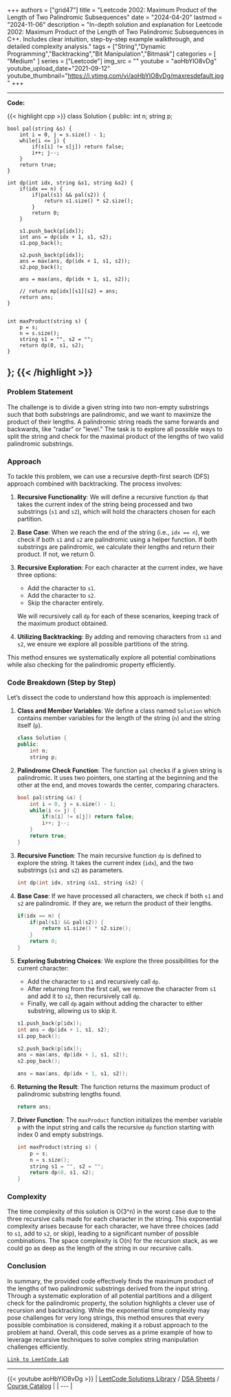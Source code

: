 
+++
authors = ["grid47"]
title = "Leetcode 2002: Maximum Product of the Length of Two Palindromic Subsequences"
date = "2024-04-20"
lastmod = "2024-11-06"
description = "In-depth solution and explanation for Leetcode 2002: Maximum Product of the Length of Two Palindromic Subsequences in C++. Includes clear intuition, step-by-step example walkthrough, and detailed complexity analysis."
tags = ["String","Dynamic Programming","Backtracking","Bit Manipulation","Bitmask"]
categories = [
    "Medium"
]
series = ["Leetcode"]
img_src = ""
youtube = "aoHbYlO8vDg"
youtube_upload_date="2021-09-12"
youtube_thumbnail="https://i.ytimg.com/vi/aoHbYlO8vDg/maxresdefault.jpg"
+++



---
**Code:**

{{< highlight cpp >}}
class Solution {
public:
    int n;
    string p;
    
    bool pal(string &s) {
        int i = 0, j = s.size() - 1;
        while(i <= j) {
            if(s[i] != s[j]) return false;
            i++; j--;
        }
        return true;
    }
    
    int dp(int idx, string &s1, string &s2) {
        if(idx == n) {
            if(pal(s1) && pal(s2)) {
                return s1.size() * s2.size();
            }
            return 0;
        }

        s1.push_back(p[idx]);
        int ans = dp(idx + 1, s1, s2);
        s1.pop_back();        
        
        s2.push_back(p[idx]);        
        ans = max(ans, dp(idx + 1, s1, s2));
        s2.pop_back();        
        
        ans = max(ans, dp(idx + 1, s1, s2));
        
        // return mp[idx][s1][s2] = ans;
        return ans;        
    }
    
    
    int maxProduct(string s) {
        p = s;
        n = s.size();
        string s1 = "", s2 = "";
        return dp(0, s1, s2);
    }
};
{{< /highlight >}}
---

### Problem Statement

The challenge is to divide a given string into two non-empty substrings such that both substrings are palindromic, and we want to maximize the product of their lengths. A palindromic string reads the same forwards and backwards, like "radar" or "level." The task is to explore all possible ways to split the string and check for the maximal product of the lengths of two valid palindromic substrings.

### Approach

To tackle this problem, we can use a recursive depth-first search (DFS) approach combined with backtracking. The process involves:

1. **Recursive Functionality**: We will define a recursive function `dp` that takes the current index of the string being processed and two substrings (`s1` and `s2`), which will hold the characters chosen for each partition.

2. **Base Case**: When we reach the end of the string (i.e., `idx == n`), we check if both `s1` and `s2` are palindromic using a helper function. If both substrings are palindromic, we calculate their lengths and return their product. If not, we return 0.

3. **Recursive Exploration**: For each character at the current index, we have three options:
   - Add the character to `s1`.
   - Add the character to `s2`.
   - Skip the character entirely.
   
   We will recursively call `dp` for each of these scenarios, keeping track of the maximum product obtained.

4. **Utilizing Backtracking**: By adding and removing characters from `s1` and `s2`, we ensure we explore all possible partitions of the string.

This method ensures we systematically explore all potential combinations while also checking for the palindromic property efficiently.

### Code Breakdown (Step by Step)

Let’s dissect the code to understand how this approach is implemented:

1. **Class and Member Variables**: We define a class named `Solution` which contains member variables for the length of the string (`n`) and the string itself (`p`).

    ```cpp
    class Solution {
    public:
        int n;
        string p;
    ```

2. **Palindrome Check Function**: The function `pal` checks if a given string is palindromic. It uses two pointers, one starting at the beginning and the other at the end, and moves towards the center, comparing characters.

    ```cpp
    bool pal(string &s) {
        int i = 0, j = s.size() - 1;
        while(i <= j) {
            if(s[i] != s[j]) return false;
            i++; j--;
        }
        return true;
    }
    ```

3. **Recursive Function**: The main recursive function `dp` is defined to explore the string. It takes the current index (`idx`), and the two substrings (`s1` and `s2`) as parameters.

    ```cpp
    int dp(int idx, string &s1, string &s2) {
    ```

4. **Base Case**: If we have processed all characters, we check if both `s1` and `s2` are palindromic. If they are, we return the product of their lengths.

    ```cpp
    if(idx == n) {
        if(pal(s1) && pal(s2)) {
            return s1.size() * s2.size();
        }
        return 0;
    }
    ```

5. **Exploring Substring Choices**: We explore the three possibilities for the current character:
   - Add the character to `s1` and recursively call `dp`.
   - After returning from the first call, we remove the character from `s1` and add it to `s2`, then recursively call `dp`.
   - Finally, we call `dp` again without adding the character to either substring, allowing us to skip it.

    ```cpp
    s1.push_back(p[idx]);
    int ans = dp(idx + 1, s1, s2);
    s1.pop_back();
    
    s2.push_back(p[idx]);
    ans = max(ans, dp(idx + 1, s1, s2));
    s2.pop_back();
    
    ans = max(ans, dp(idx + 1, s1, s2));
    ```

6. **Returning the Result**: The function returns the maximum product of palindromic substring lengths found.

    ```cpp
    return ans;
    ```

7. **Driver Function**: The `maxProduct` function initializes the member variable `p` with the input string and calls the recursive `dp` function starting with index 0 and empty substrings.

    ```cpp
    int maxProduct(string s) {
        p = s;
        n = s.size();
        string s1 = "", s2 = "";
        return dp(0, s1, s2);
    }
    ```

### Complexity

The time complexity of this solution is O(3^n) in the worst case due to the three recursive calls made for each character in the string. This exponential complexity arises because for each character, we have three choices (add to `s1`, add to `s2`, or skip), leading to a significant number of possible combinations. The space complexity is O(n) for the recursion stack, as we could go as deep as the length of the string in our recursive calls.

### Conclusion

In summary, the provided code effectively finds the maximum product of the lengths of two palindromic substrings derived from the input string. Through a systematic exploration of all potential partitions and a diligent check for the palindromic property, the solution highlights a clever use of recursion and backtracking. While the exponential time complexity may pose challenges for very long strings, this method ensures that every possible combination is considered, making it a robust approach to the problem at hand. Overall, this code serves as a prime example of how to leverage recursive techniques to solve complex string manipulation challenges efficiently.

[`Link to LeetCode Lab`](https://leetcode.com/problems/maximum-product-of-the-length-of-two-palindromic-subsequences/description/)

---
{{< youtube aoHbYlO8vDg >}}
| [LeetCode Solutions Library](https://grid47.xyz/leetcode/) / [DSA Sheets](https://grid47.xyz/sheets/) / [Course Catalog](https://grid47.xyz/courses/) |
| --- |
